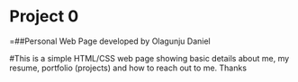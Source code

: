 # Project 0

=##Personal Web Page developed by Olagunju Daniel

#This is a simple HTML/CSS web page showing basic details about me, my resume, portfolio (projects) and how to reach out to me. Thanks
